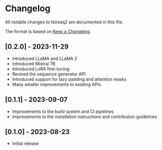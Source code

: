 # Changelog
All notable changes to fairseq2 are documented in this file.

The format is based on [Keep a Changelog](http://keepachangelog.com/en/1.0.0/).

## [0.2.0] - 2023-11-29
- Introduced LLaMA and LLaMA 2
- Introduced Mistral 7B
- Introduced LoRA fine-tuning
- Revised the sequence generator API
- Introduced support for lazy padding and attention masks
- Many smaller improvements to existing APIs

## [0.1.1] - 2023-09-07
- Improvements to the build system and CI pipelines
- Improvements to the installation instructions and contribution guidelines

## [0.1.0] - 2023-08-23
- Initial release
